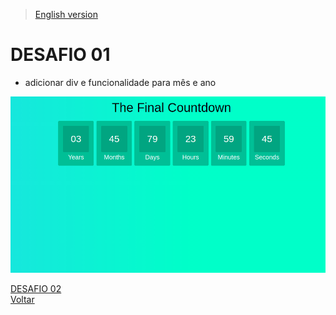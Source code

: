 > [English version](README.md) 

# DESAFIO 01

- adicionar div e funcionalidade para mês e ano

![](../gifs/challenge-1.gif)

[DESAFIO 02](../challenge-2/README-PTBR.md)  
[Voltar](../README-PTBR.md)